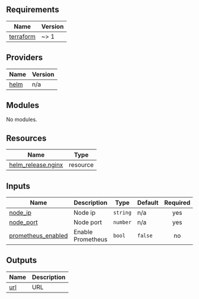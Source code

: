 <!-- BEGIN_TF_DOCS -->
## Requirements

| Name | Version |
|------|---------|
| <a name="requirement_terraform"></a> [terraform](#requirement\_terraform) | ~> 1 |

## Providers

| Name | Version |
|------|---------|
| <a name="provider_helm"></a> [helm](#provider\_helm) | n/a |

## Modules

No modules.

## Resources

| Name | Type |
|------|------|
| [helm_release.nginx](https://registry.terraform.io/providers/hashicorp/helm/latest/docs/resources/release) | resource |

## Inputs

| Name | Description | Type | Default | Required |
|------|-------------|------|---------|:--------:|
| <a name="input_node_ip"></a> [node\_ip](#input\_node\_ip) | Node ip | `string` | n/a | yes |
| <a name="input_node_port"></a> [node\_port](#input\_node\_port) | Node port | `number` | n/a | yes |
| <a name="input_prometheus_enabled"></a> [prometheus\_enabled](#input\_prometheus\_enabled) | Enable Prometheus | `bool` | `false` | no |

## Outputs

| Name | Description |
|------|-------------|
| <a name="output_url"></a> [url](#output\_url) | URL |
<!-- END_TF_DOCS -->